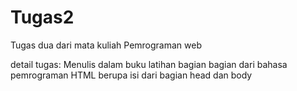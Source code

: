 # Tugas2
Tugas dua dari mata kuliah Pemrograman web

detail tugas:
Menulis dalam buku latihan bagian bagian dari bahasa pemrograman HTML berupa isi dari bagian head dan body
